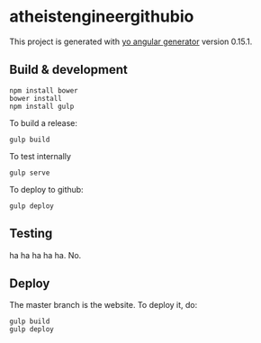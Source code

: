# atheistengineergithubio

This project is generated with [yo angular generator](https://github.com/yeoman/generator-angular)
version 0.15.1.

## Build & development

    npm install bower
    bower install
    npm install gulp

To build a release:

    gulp build

To test internally

    gulp serve

To deploy to github:

    gulp deploy

## Testing

ha ha ha ha ha. No.

## Deploy

The master branch is the website.  To deploy it, do:

    gulp build
    gulp deploy 
